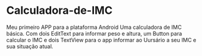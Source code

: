 # Calculadora-de-IMC
Meu primeiro APP para a plataforma Android
Uma calculadora de IMC básica.
Com dois EditText para informar peso e altura, um Button para calcular o IMC e dois TextView para o app informar 
ao Uursário a seu IMC e sua situação atual.
